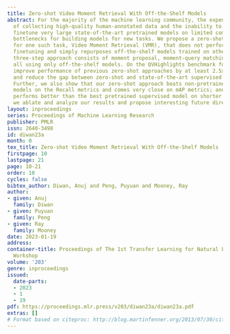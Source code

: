 ```yaml
---
title: Zero-shot Video Moment Retrieval With Off-the-Shelf Models
abstract: For the majority of the machine learning community, the expensive nature
  of collecting high-quality human-annotated data and the inability to efficiently
  finetune very large state-of-the-art pretrained models on limited compute are major
  bottlenecks for building models for new tasks. We propose a zero-shot simple approach
  for one such task, Video Moment Retrieval (VMR), that does not perform any additional
  finetuning and simply repurposes off-the-shelf models trained on other tasks. Our
  three-step approach consists of moment proposal, moment-query matching and postprocessing,
  all using only off-the-shelf models. On the QVHighlights benchmark for VMR, we vastly
  improve performance of previous zero-shot approaches by at least 2.5x on all metrics
  and reduce the gap between zero-shot and state-of-the-art supervised by over 74%.
  Further, we also show that our zero-shot approach beats non-pretrained supervised
  models on the Recall metrics and comes very close on mAP metrics; and that it also
  performs better than the best pretrained supervised model on shorter moments. Finally,
  we ablate and analyze our results and propose interesting future directions.
layout: inproceedings
series: Proceedings of Machine Learning Research
publisher: PMLR
issn: 2640-3498
id: diwan23a
month: 0
tex_title: Zero-shot Video Moment Retrieval With Off-the-Shelf Models
firstpage: 10
lastpage: 21
page: 10-21
order: 10
cycles: false
bibtex_author: Diwan, Anuj and Peng, Puyuan and Mooney, Ray
author:
- given: Anuj
  family: Diwan
- given: Puyuan
  family: Peng
- given: Ray
  family: Mooney
date: 2023-01-19
address:
container-title: Proceedings of The 1st Transfer Learning for Natural Language Processing
  Workshop
volume: '203'
genre: inproceedings
issued:
  date-parts:
  - 2023
  - 1
  - 19
pdf: https://proceedings.mlr.press/v203/diwan23a/diwan23a.pdf
extras: []
# Format based on citeproc: http://blog.martinfenner.org/2013/07/30/citeproc-yaml-for-bibliographies/
---
```

